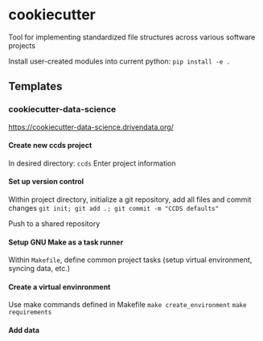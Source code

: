 # cookiecutter

Tool for implementing standardized file structures across various software projects

Install user-created modules into current python:
`pip install -e .`


## Templates

### cookiecutter-data-science
https://cookiecutter-data-science.drivendata.org/

#### Create new ccds project
In desired directory:  `ccds`
Enter project information 


#### Set up version control
Within project directory, initialize a git repository, add all files and commit changes
`git init; git add .; git commit -m "CCDS defaults"`

Push to a shared repository


#### Setup GNU Make as a task runner

Within `Makefile`, define common project tasks (setup virtual environment, syncing data, etc.) 


#### Create a virtual envinronment

Use make commands defined in Makefile
`make create_environment`
`make requirements`


#### Add data

